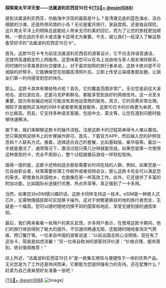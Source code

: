 **探索南太平洋天堂——法属波利尼西亚10日卡[[TG💪+ @esim1088](https://t.me/s/esim1088)]**

提到法属波利尼西亚，你脑海中浮现的画面是什么？是清澈见底的蓝色海水、洁白细腻的沙滩，还是热带风情的小岛？无论是蜜月旅行、家庭度假，还是独自探险，这片南太平洋上的明珠总是能给人带来无尽的美好回忆。而为了让您的旅程更加顺畅，一款合适的手机卡或流量卡显得尤为重要。今天，就让我们一起深入了解这款备受好评的“法属波利尼西亚10日卡”。

首先，这款10日卡专为前往法属波利尼西亚的游客设计，它不仅支持语音通话，还提供高速稳定的上网服务。这意味着您可以在岛上自由地与家人朋友保持联系，同时随时分享美景到社交媒体上。对于喜欢拍照的旅行者来说，这款卡绝对是不可或缺的好帮手。它能确保您在拍摄高清照片后，立即上传至云端或者朋友圈，让朋友们第一时间感受到您的快乐。

那么，这款卡具体有哪些特点呢？首先，它的覆盖范围非常广。无论您是前往大溪地岛、波拉波拉岛，还是马克萨斯群岛，都能享受到良好的网络信号。这一点至关重要，因为有些偏远地区可能没有其他运营商的服务。其次，它的资费非常合理。相较于直接购买当地的SIM卡或者使用漫游服务，这款10日卡的价格更为亲民，性价比极高。而且，它支持多种语言客服，包括中文、英文等，让您在遇到问题时能够快速解决。

接下来，我们来聊聊这款卡的操作流程。注册这款卡的过程简单得令人难以置信。您只需按照说明书上的步骤操作即可。首先，下载官方APP，然后输入您的护照信息和个人联系方式。接着，选择适合自己的套餐，比如基础版、豪华版等。最后一步就是激活了，通常情况下，激活过程只需几分钟就能完成。如果您是第一次使用这种类型的卡，完全不用担心，整个过程就像玩游戏一样轻松愉快。

值得一提的是，这款卡还特别适合那些需要长时间在线的人群。例如，如果您是一位自由职业者，经常需要处理工作邮件或者视频会议，那么这款卡完全可以满足您的需求。即使身处异国他乡，也能像在家一样高效工作。此外，它还提供了丰富的附加功能，比如国际长途拨打优惠、热点共享等，真正做到了一卡多用。

当然，如果您对eSIM感兴趣的话，这款卡同样支持这一技术。eSIM是一种嵌入式芯片，无需物理插拔即可实现换卡操作。这对于频繁更换目的地的旅行者而言，无疑是一个福音。您可以随时随地切换不同的国家和地区，享受无缝衔接的通信体验。

最后，我们再来看看一些用户的真实反馈。许多用户表示，在使用这款卡期间，他们的旅行体验得到了极大的提升。不仅通讯畅通无阻，还能随时随地查询天气预报、预订餐厅等。一位来自中国的游客说道：“以前出国总担心没网络，现在有了这张卡，简直是如虎添翼！”另一位来自欧洲的游客则评价道：“价格合理，服务周到，绝对值得推荐！”

综上所述，“法属波利尼西亚10日卡”是一款集实用性与便捷性于一体的优秀产品。无论您是为了工作还是休闲而来，它都能为您提供强有力的支持。还在犹豫什么？赶紧为自己或亲朋好友准备一张吧！

[[TG💪+ @esim1088](https://t.me/s/esim1088) ![Image](https://i.postimg.cc/4NQfJmqS/Snipaste-2025-05-13-00-14-12.png)]